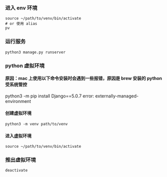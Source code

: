 ### 进入 env 环境

```shell
source ~/path/to/venv/bin/activate
# or 使用 alias
pv
```

### 运行服务

```shell
python3 manage.py runserver
```

### python 虚拟环境

#### 原因：mac 上使用以下命令安装时会遇到一些报错，原因是 brew 安装的 python 受系统管控

python3 -m pip install Django==5.0.7
error: externally-managed-environment

#### 创建虚拟环境

```shell
python3 -m venv path/to/venv
```

#### 进入虚拟环境

```shell
source ~/path/to/venv/bin/activate
```

### 推出虚拟环境

```shell
deactivate
```
